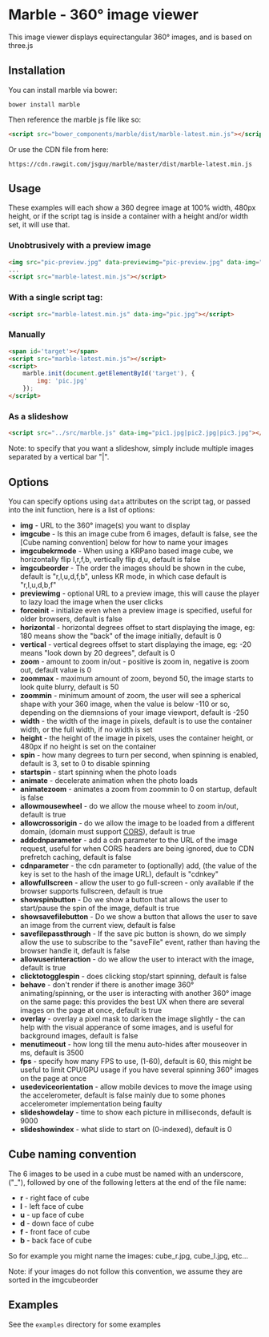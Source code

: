 # Marble - 360° image viewer

This image viewer displays equirectangular 360° images, and is based on three.js

## Installation

You can install marble via bower:

```
bower install marble
```

Then reference the marble js file like so:

```html
<script src="bower_components/marble/dist/marble-latest.min.js"></script>
```

Or use the CDN file from here:

```
https://cdn.rawgit.com/jsguy/marble/master/dist/marble-latest.min.js
```

## Usage

These examples will each show a 360 degree image at 100% width, 480px height, or if the script tag is inside a container with a height and/or width set, it will use that.

### Unobtrusively with a preview image

```html
<img src="pic-preview.jpg" data-previewimg="pic-preview.jpg" data-img="pic.jpg">
...
<script src="marble-latest.min.js"></script>
```

### With a single script tag:

```html
<script src="marble-latest.min.js" data-img="pic.jpg"></script>
```

### Manually

```html
<span id='target'></span>
<script src="marble-latest.min.js"></script>
<script>
	marble.init(document.getElementById('target'), {
		img: 'pic.jpg'
	});
</script>
```

### As a slideshow

```html
<script src="../src/marble.js" data-img="pic1.jpg|pic2.jpg|pic3.jpg"></script>
```

Note: to specify that you want a slideshow, simply include multiple images separated by a vertical bar "|".

## Options

You can specify options using `data` attributes on the script tag, or passed into the init function, here is a list of options:

* **img** - URL to the 360° image(s) you want to display
* **imgcube** - Is this an image cube from 6 images, default is false, see the [Cube naming convention] below for how to name your images
* **imgcubekrmode** - When using a KRPano based image cube, we horizontally flip l,r,f,b, vertically flip d,u, default is false
* **imgcubeorder** - The order the images should be shown in the cube, default is "r,l,u,d,f,b", unless KR mode, in which case default is "r,l,u,d,b,f"
* **previewimg** - optional URL to a preview image, this will cause the player to lazy load the image when the user clicks
* **forceinit** - initialize even when a preview image is specified, useful for older browsers, default is false
* **horizontal** - horizontal degrees offset to start displaying the image, eg: 180 means show the "back" of the image initially, default is 0
* **vertical** - vertical degrees offset to start displaying the image, eg: -20 means "look down by 20 degrees", default is 0
* **zoom** - amount to zoom in/out - positive is zoom in, negative is zoom out, default value is 0
* **zoommax** - maximum amount of zoom, beyond 50, the image starts to look quite blurry, default is 50
* **zoommin** - minimum amount of zoom, the user will see a spherical shape with your 360 image, when the value is below -110 or so, depending on the diemnsions of your image viewport, default is -250
* **width** - the width of the image in pixels, default is to use the container width, or the full width, if no width is set
* **height** - the height of the image in pixels, uses the container height, or 480px if no height is set on the container
* **spin** - how many degrees to turn per second, when spinning is enabled, default is 3, set to 0 to disable spinning
* **startspin** - start spinning when the photo loads
* **animate** - decelerate animation when the photo loads
* **animatezoom** - animates a zoom from zoommin to 0 on startup, default is false
* **allowmousewheel** - do we allow the mouse wheel to zoom in/out, default is true
* **allowcrossorigin** - do we allow the image to be loaded from a different domain, (domain must support [CORS](https://en.wikipedia.org/wiki/Cross-origin_resource_sharing)), default is true
* **addcdnparameter** - add a cdn parameter to the URL of the image request, useful for when CORS headers are being ignored, due to CDN prefretch caching, default is false
* **cdnparameter** - the cdn parameter to (optionally) add, (the value of the key is set to the hash of the image URL), default is "cdnkey"
* **allowfullscreen** - allow the user to go full-screen - only available if the browser supports fullscreen, default is true
* **showspinbutton** - Do we show a button that allows the user to start/pause the spin of the image, default is true
* **showsavefilebutton** - Do we show a button that allows the user to save an image from the current view, default is false
* **savefilepassthrough** - If the save pic button is shown, do we simply allow the use to subscribe to the "saveFile" event, rather than having the browser handle it, default is false
* **allowuserinteraction** - do we allow the user to interact with the image, default is true
* **clicktotogglespin** - does clicking stop/start spinning, default is false
* **behave** - don't render if there is another image 360° animating/spinning, or the user is interacting with another 360° image on the same page: this provides the best UX when there are several images on the page at once, default is true
* **overlay** - overlay a pixel mask to darken the image slightly - the can help with the visual apperance of some images, and is useful for background images, default is false
* **menutimeout** - how long till the menu auto-hides after mouseover in ms, default is 3500
* **fps** - specify how many FPS to use, (1-60), default is 60, this might be useful to limit CPU/GPU usage if you have several spinning 360° images on the page at once
* **usedeviceorientation** - allow mobile devices to move the image using the accelerometer, default is false mainly due to some phones accelerometer implementation being faulty
* **slideshowdelay** - time to show each picture in milliseconds, default is 9000
* **slideshowindex** - what slide to start on (0-indexed), default is 0

## Cube naming convention

The 6 images to be used in a cube must be named with an underscore, ("\_"), followed by one of the following letters at the end of the file name:

* **r** - right face of cube
* **l** - left face of cube
* **u** - up face of cube
* **d** - down face of cube
* **f** - front face of cube
* **b** - back face of cube

So for example you might name the images: cube_r.jpg, cube_l.jpg, etc...

Note: if your images do not follow this convention, we assume they are sorted in the imgcubeorder

## Examples

See the `examples` directory for some examples
